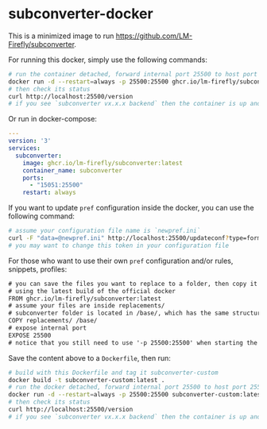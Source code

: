 # subconverter-docker

This is a minimized image to run <https://github.com/LM-Firefly/subconverter>.

For running this docker, simply use the following commands:

```bash
# run the container detached, forward internal port 25500 to host port 25500
docker run -d --restart=always -p 25500:25500 ghcr.io/lm-firefly/subconverter:latest
# then check its status
curl http://localhost:25500/version
# if you see `subconverter vx.x.x backend` then the container is up and running
```

Or run in docker-compose:

```yaml
---
version: '3'
services:
  subconverter:
    image: ghcr.io/lm-firefly/subconverter:latest
    container_name: subconverter
    ports:
      - "15051:25500"
    restart: always
```

If you want to update `pref` configuration inside the docker, you can use the following command:

```bash
# assume your configuration file name is `newpref.ini`
curl -F "data=@newpref.ini" http://localhost:25500/updateconf?type=form\&token=password
# you may want to change this token in your configuration file
```

For those who want to use their own `pref` configuration and/or rules, snippets, profiles:

```txt
# you can save the files you want to replace to a folder, then copy it into to the docker
# using the latest build of the official docker
FROM ghcr.io/lm-firefly/subconverter:latest
# assume your files are inside replacements/
# subconverter folder is located in /base/, which has the same structure as the base/ folder in the repository
COPY replacements/ /base/
# expose internal port
EXPOSE 25500
# notice that you still need to use '-p 25500:25500' when starting the docker to forward this port
```

Save the content above to a `Dockerfile`, then run:

```bash
# build with this Dockerfile and tag it subconverter-custom
docker build -t subconverter-custom:latest .
# run the docker detached, forward internal port 25500 to host port 25500
docker run -d --restart=always -p 25500:25500 subconverter-custom:latest
# then check its status
curl http://localhost:25500/version
# if you see `subconverter vx.x.x backend` then the container is up and running
```
